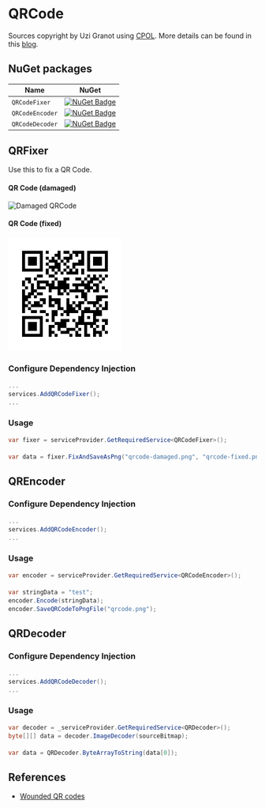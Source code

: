 # QRCode
Sources copyright by Uzi Granot using [CPOL](https://www.codeproject.com/info/cpol10.aspx). More details can be found in this [blog](https://www.codeproject.com/Articles/1250071/QR-Code-Encoder-and-Decoder-NET-Framework-Standard).

## NuGet packages

| Name | NuGet
| - | - |
| `QRCodeFixer` | [![NuGet Badge](https://buildstats.info/nuget/QRCodeFixer)](https://www.nuget.org/packages/QRCodeFixer)
| `QRCodeEncoder` | [![NuGet Badge](https://buildstats.info/nuget/QRCodeEncoder)](https://www.nuget.org/packages/QRCodeEncoder)
| `QRCodeDecoder` | [![NuGet Badge](https://buildstats.info/nuget/QRCodeDecoder)](https://www.nuget.org/packages/QRCodeDecoder)

## QRFixer
Use this to fix a QR Code.

#### QR Code (damaged)
![Damaged QRCode](https://github.com/StefH/QRCode/blob/main/examples/QRFixer/source-damaged-3.png)

#### QR Code (fixed)
![Fixed QRCode](https://github.com/StefH/QRCode/blob/main/examples/QRFixer/original.png)

### Configure Dependency Injection
``` csharp
...
services.AddQRCodeFixer();
...
```

### Usage
``` csharp
var fixer = serviceProvider.GetRequiredService<QRCodeFixer>();

var data = fixer.FixAndSaveAsPng("qrcode-damaged.png", "qrcode-fixed.png");
```

## QREncoder

### Configure Dependency Injection
``` csharp
...
services.AddQRCodeEncoder();
...
```

### Usage
``` csharp
var encoder = serviceProvider.GetRequiredService<QRCodeEncoder>();

var stringData = "test";
encoder.Encode(stringData);
encoder.SaveQRCodeToPngFile("qrcode.png");
```

## QRDecoder

### Configure Dependency Injection
``` csharp
...
services.AddQRCodeDecoder();
...
```

### Usage
``` csharp
var decoder = _serviceProvider.GetRequiredService<QRDecoder>();
byte[][] data = decoder.ImageDecoder(sourceBitmap);

var data = QRDecoder.ByteArrayToString(data[0]);
```

## References
- [Wounded QR codes](https://www.datagenetics.com/blog/november12013/index.html)
